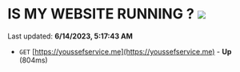 # IS MY WEBSITE RUNNING ? [![](https://img.shields.io/static/v1?label=Sponsor&message=%E2%9D%A4&logo=GitHub&color=%23fe8e86)](https://github.com/sponsors/<username>)

Last updated: **6/14/2023, 5:17:43 AM**

- `GET` [https://youssefservice.me](https://youssefservice.me) - **Up** (804ms)
